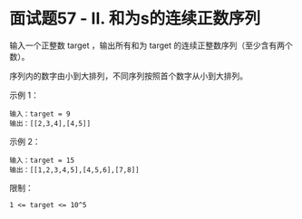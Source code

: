 # 面试题57 - II. 和为s的连续正数序列
输入一个正整数 target ，输出所有和为 target 的连续正整数序列（至少含有两个数）。

序列内的数字由小到大排列，不同序列按照首个数字从小到大排列。

 

示例 1：
```
输入：target = 9
输出：[[2,3,4],[4,5]]
```
示例 2：
```
输入：target = 15
输出：[[1,2,3,4,5],[4,5,6],[7,8]]
 ```

限制：
```
1 <= target <= 10^5
```